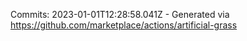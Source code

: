 Commits: 2023-01-01T12:28:58.041Z - Generated via https://github.com/marketplace/actions/artificial-grass
<br>
